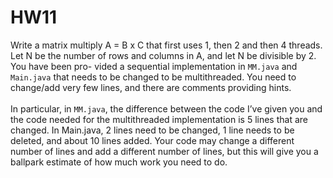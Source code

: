 # HW11

Write a matrix multiply A = B x C that first uses 1, then 2 and then 4 threads. Let N be
the number of rows and columns in A, and let N be divisible by 2. You have been pro-
vided a sequential implementation in `MM.java` and `Main.java` that needs to be changed
to be multithreaded. You need to change/add very few lines, and there are comments
providing hints.<br>
<br>
In particular, in `MM.java`, the difference between the code I’ve given you and the code
needed for the multithreaded implementation is 5 lines that are changed. In Main.java,
2 lines need to be changed, 1 line needs to be deleted, and about 10 lines added. Your
code may change a different number of lines and add a different number of lines, but
this will give you a ballpark estimate of how much work you need to do.
